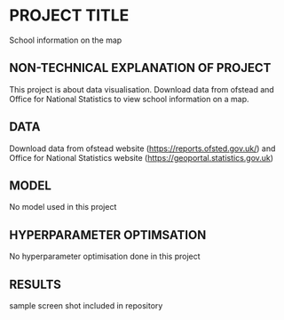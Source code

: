 # PROJECT TITLE 
School information on the map

## NON-TECHNICAL EXPLANATION OF PROJECT
This project is about data visualisation. Download data from ofstead and Office for National Statistics to view school information on a map.

## DATA
Download data from ofstead website (https://reports.ofsted.gov.uk/) and Office for National Statistics website (https://geoportal.statistics.gov.uk)

## MODEL 
No model used in this project

## HYPERPARAMETER OPTIMSATION
No hyperparameter optimisation done in this project
## RESULTS
sample screen shot included in repository
